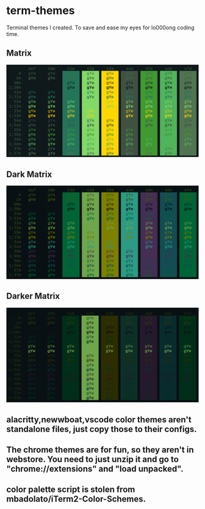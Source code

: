 # term-themes

Terminal themes I created. To save and ease my eyes for lo000ong coding time.

## Matrix

![Screenshot](screenshots/matrix.png)

## Dark Matrix

![Screenshot](screenshots/darkmatrix.png)

## Darker Matrix

![Screenshot](screenshots/darkermatrix.png)

## alacritty,newwboat,vscode color themes aren't standalone files, just copy those to their configs.

## The chrome themes are for fun, so they aren't in webstore. You need to just unzip it and go to "chrome://extensions" and "load unpacked".

## color palette script is stolen from mbadolato/iTerm2-Color-Schemes.
